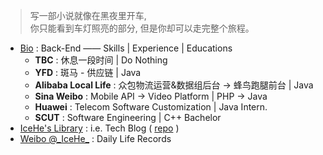 <!-- > 好记性不如烂博客 -->

<!-- Done is better than perfect. -->

> 写一部小说就像在黑夜里开车, <br/>你只能看到车灯照亮的部分, 但是你却可以走完整个旅程。

<!-- <br/><br/>—— E.L. Doctorow -->

- [Bio](https://github.com/IceHe/lib/blob/master/past/bio.md) : Back-End —— Skills | Experience | Educations
    - **TBC** : 休息一段时间 | Do Nothing
    - **YFD** : 斑马 - 供应链 | Java
    - **Alibaba Local Life** : 众包物流运营&数据组后台 → 蜂鸟跑腿前台 | Java
    - **Sina Weibo** : Mobile API → Video Platform | PHP → Java
    - **Huawei** : Telecom Software Customization | Java Intern.
    - **SCUT** : Software Engineering | C++ Bachelor 
- [IceHe's Library](https://icehe.xyz/#/) : i.e. Tech Blog ( [repo](https://github.com/IceHe/lib) )
- [Weibo @\_IceHe\_](https://weibo.com/icedes) : Daily Life Records

<!-- ### Hi there 👋 -->

<!--
**IceHe/IceHe** is a ✨ _special_ ✨ repository because its `README.md` (this file) appears on your GitHub profile.

Here are some ideas to get you started:

- 🔭 I’m currently working on ...
- 🌱 I’m currently learning ...
- 👯 I’m looking to collaborate on ...
- 🤔 I’m looking for help with ...
- 💬 Ask me about ...
- 📫 How to reach me: ...
- 😄 Pronouns: ...
- ⚡ Fun fact: ...
-->
